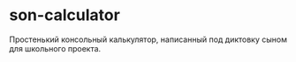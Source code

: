 # son-calculator
Простенький консольный калькулятор, написанный под диктовку сыном для школьного проекта.

